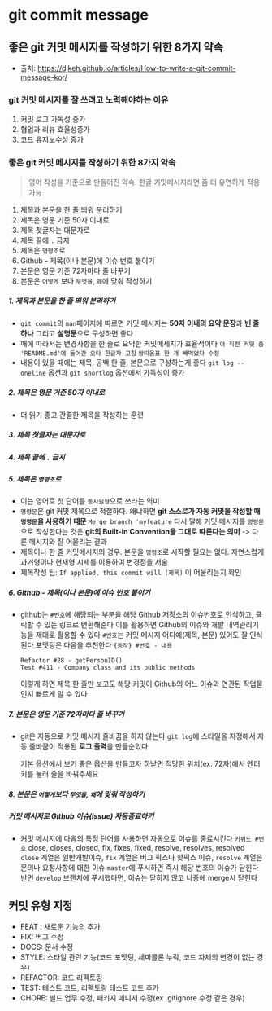 # git commit message 

## 좋은 git 커밋 메시지를 작성하기 위한 8가지 약속

- 출처: https://djkeh.github.io/articles/How-to-write-a-git-commit-message-kor/



### git 커밋 메시지를 잘 쓰려고 노력해야하는 이유

1. 커밋 로그 가독성 증가
2. 협업과 리뷰 효율성증가
3. 코드 유지보수성 증가



### 좋은 git 커밋 메시지를 작성하기 위한 8가지 약속

> 영어 작성을 기준으로 만들어진 약속. 한글 커밋메시지라면 좀 더 유연하게 적용가능



1. 제목과 본문을 한 줄 띄워 분리하기
2. 제목은 영문 기준 50자 이내로
3. 제목 첫글자는 대문자로
4. 제목 끝에 `.` 금지
5. 제목은 `명령조`로
6. Github - 제목(이나 본문)에 이슈 번호 붙이기
7. 본문은 영문 기준 72자마다 줄 바꾸기
8. 본문은 `어떻게` 보다 `무엇을`, `왜`에 맞춰 작성하기



##### 1. 제목과 본문을 한 줄 띄워 분리하기

- `git commit`의 `man`페이지에 따르면 커밋 메시지는 **50자 이내의 요약 문장**과 **빈 줄 하나** 그리고 **설명문**으로 구성하면 좋다
-  때에 따라서는 변경사항을 한 줄로 요약한 커밋메세지가 효율적이다
    `아 직전 커밋 중 'README.md'에 들어간 오타 한글자 고침`
    `쌍따옴표 한 개 빼먹었다 수정`
- 내용이 있을 때에는 제목, 공백 한 줄, 본문으로 구성하는게 좋다
    `git log --oneline` 옵션과 `git shortlog` 옵션에서 가독성이 증가



##### 2. 제목은 영문 기준 50자 이내로

- 더 읽기 좋고 간결한 제목을 작성하는 훈련

##### 3. 제목 첫글자는 대문자로

##### 4. 제목 끝에 `.` 금지

##### 5. 제목은 `명령조`로

- 이는 영어로 첫 단어를 `동사원형`으로 쓰라는 의미
- `명령문`은 git 커밋 제목으로 적절하다. 
    왜냐하면 **git 스스로가 자동 커밋을 작성할 때 `명령문`을 사용하기 때문**
    `Merge branch 'myfeature`
    다시 말해 커밋 메시지를 `명령문`으로 작성한다는 것은 **git의 Built-in Convention을 그대로 따른다는 의미** -> 다른 메시지와 잘 어울리는 결과
- 제목이나 한 줄 커밋메시지의 경우. 본문을 `명령조`로 시작할 필요는 없다. 
    자연스럽게 과거형이나 현재형 시제를 이용하여 변경점을 서술
- 제목작성 팁: `If applied, this commit will (제목)` 이 어울리는지 확인

##### 6. Github - 제목(이나 본문)에 이슈 번호 붙이기

- github는 `#번호`에 해당되는 부분을 해당 Github 저장소의 이슈번호로 인식하고, 클릭할 수 있는 링크로 변환해준다
    이를 활용하면 Github의 이슈와 개발 내역관리기능을 제대로 활용할 수 있다
    `#번호`는 커밋 메시지 어디에(제목, 본문) 있어도 잘 인식된다
    포맷팅은 다음을 추천한다 `{동작} #번호 - 내용`
    
    ```
    Refactor #28 - getPersonID()
    Test #411 - Company class and its public methods
    ```
    
    
    
    이렇게 하면 제목 한 줄만 보고도 해당 커밋이 Github의 어느 이슈와 연관된 작업물인지 빠르게 알 수 있다

##### 7. 본문은 영문 기준 72자마다 줄 바꾸기

- git은 자동으로 커밋 메시지 줄바꿈을 하지 않는다
    `git log`에 스타일을 지정해서 자동 줄바꿈이 적용된 **로그 출력**을 만들순있다

    기본 옵션에서 보기 좋은 옵션을 만들고자 하낟면 적당한 위치(ex: 72자)에서 엔터키를 눌러 줄을 바꿔주세요

##### 8. 본문은 `어떻게`보다 `무엇을`, `왜`에 맞춰 작성하기

##### 커밋 메시지로 Github 이슈(issue) 자동종료하기

- 커밋 메시지에 다음의 특정 단어를 사용하면 자동으로 이슈를 종료시킨다
    `키워드 #번호`
    close, closes, closed, fix, fixes, fixed, resolve, resolves, resolved
    `close` 계열은 일반개발이슈, `fix` 계열은 버그 픽스나 핫픽스 이슈, `resolve` 계열은 문의나 요청사항에 대한 이슈
    `master`에 푸시하면 즉시 해당 번호의 이슈가 닫힌다
    반면 `develop` 브랜치에 푸시했다면, 이슈는 닫히지 않고 나중에 merge시 닫힌다



## 커밋 유형 지정

- FEAT : 새로운 기능의 추가
- FIX: 버그 수정
- DOCS: 문서 수정
- STYLE: 스타일 관련 기능(코드 포맷팅, 세미콜론 누락, 코드 자체의 변경이 없는 경우)
- REFACTOR: 코드 리펙토링
- TEST: 테스트 코트, 리펙토링 테스트 코드 추가
- CHORE: 빌드 업무 수정, 패키지 매니저 수정(ex .gitignore 수정 같은 경우)